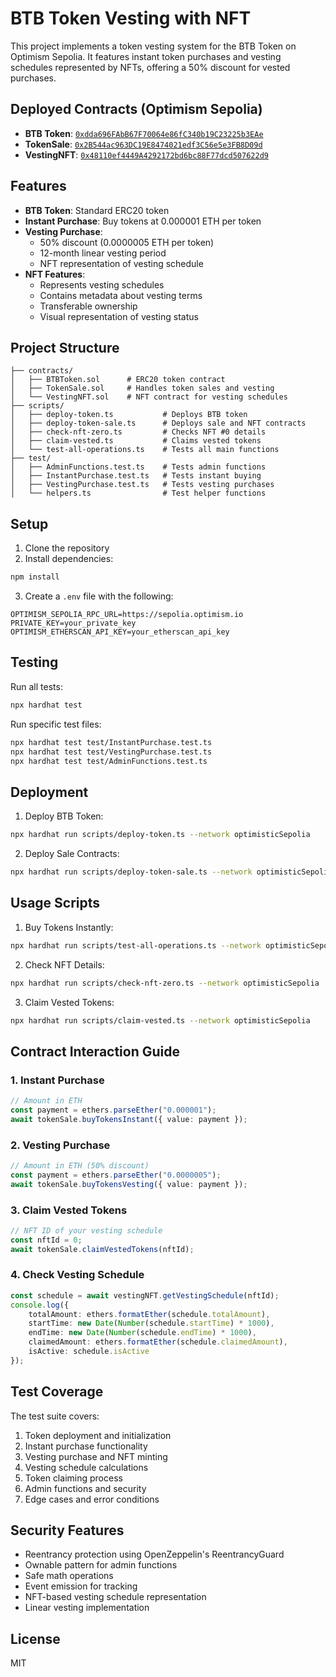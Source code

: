# BTB Token Vesting with NFT

This project implements a token vesting system for the BTB Token on Optimism Sepolia. It features instant token purchases and vesting schedules represented by NFTs, offering a 50% discount for vested purchases.

## Deployed Contracts (Optimism Sepolia)

- **BTB Token**: [`0xdda696FAbB67F70064e86fC340b19C23225b3EAe`](https://sepolia-optimism.etherscan.io/address/0xdda696FAbB67F70064e86fC340b19C23225b3EAe#code)
- **TokenSale**: [`0x2B544ac963DC19E8474021edf3C56e5e3FB8D09d`](https://sepolia-optimism.etherscan.io/address/0x2B544ac963DC19E8474021edf3C56e5e3FB8D09d#code)
- **VestingNFT**: [`0x48110ef4449A4292172bd6bc88F77dcd507622d9`](https://sepolia-optimism.etherscan.io/address/0x48110ef4449A4292172bd6bc88F77dcd507622d9#code)

## Features

- **BTB Token**: Standard ERC20 token
- **Instant Purchase**: Buy tokens at 0.000001 ETH per token
- **Vesting Purchase**: 
  - 50% discount (0.0000005 ETH per token)
  - 12-month linear vesting period
  - NFT representation of vesting schedule
- **NFT Features**:
  - Represents vesting schedules
  - Contains metadata about vesting terms
  - Transferable ownership
  - Visual representation of vesting status

## Project Structure

```
├── contracts/
│   ├── BTBToken.sol      # ERC20 token contract
│   ├── TokenSale.sol     # Handles token sales and vesting
│   └── VestingNFT.sol    # NFT contract for vesting schedules
├── scripts/
│   ├── deploy-token.ts           # Deploys BTB token
│   ├── deploy-token-sale.ts      # Deploys sale and NFT contracts
│   ├── check-nft-zero.ts         # Checks NFT #0 details
│   ├── claim-vested.ts           # Claims vested tokens
│   └── test-all-operations.ts    # Tests all main functions
├── test/
│   ├── AdminFunctions.test.ts    # Tests admin functions
│   ├── InstantPurchase.test.ts   # Tests instant buying
│   ├── VestingPurchase.test.ts   # Tests vesting purchases
│   └── helpers.ts                # Test helper functions
```

## Setup

1. Clone the repository
2. Install dependencies:
```bash
npm install
```

3. Create a `.env` file with the following:
```env
OPTIMISM_SEPOLIA_RPC_URL=https://sepolia.optimism.io
PRIVATE_KEY=your_private_key
OPTIMISM_ETHERSCAN_API_KEY=your_etherscan_api_key
```

## Testing

Run all tests:
```bash
npx hardhat test
```

Run specific test files:
```bash
npx hardhat test test/InstantPurchase.test.ts
npx hardhat test test/VestingPurchase.test.ts
npx hardhat test test/AdminFunctions.test.ts
```

## Deployment

1. Deploy BTB Token:
```bash
npx hardhat run scripts/deploy-token.ts --network optimisticSepolia
```

2. Deploy Sale Contracts:
```bash
npx hardhat run scripts/deploy-token-sale.ts --network optimisticSepolia
```

## Usage Scripts

1. Buy Tokens Instantly:
```bash
npx hardhat run scripts/test-all-operations.ts --network optimisticSepolia
```

2. Check NFT Details:
```bash
npx hardhat run scripts/check-nft-zero.ts --network optimisticSepolia
```

3. Claim Vested Tokens:
```bash
npx hardhat run scripts/claim-vested.ts --network optimisticSepolia
```

## Contract Interaction Guide

### 1. Instant Purchase
```typescript
// Amount in ETH
const payment = ethers.parseEther("0.000001");
await tokenSale.buyTokensInstant({ value: payment });
```

### 2. Vesting Purchase
```typescript
// Amount in ETH (50% discount)
const payment = ethers.parseEther("0.0000005");
await tokenSale.buyTokensVesting({ value: payment });
```

### 3. Claim Vested Tokens
```typescript
// NFT ID of your vesting schedule
const nftId = 0;
await tokenSale.claimVestedTokens(nftId);
```

### 4. Check Vesting Schedule
```typescript
const schedule = await vestingNFT.getVestingSchedule(nftId);
console.log({
    totalAmount: ethers.formatEther(schedule.totalAmount),
    startTime: new Date(Number(schedule.startTime) * 1000),
    endTime: new Date(Number(schedule.endTime) * 1000),
    claimedAmount: ethers.formatEther(schedule.claimedAmount),
    isActive: schedule.isActive
});
```

## Test Coverage

The test suite covers:
1. Token deployment and initialization
2. Instant purchase functionality
3. Vesting purchase and NFT minting
4. Vesting schedule calculations
5. Token claiming process
6. Admin functions and security
7. Edge cases and error conditions

## Security Features

- Reentrancy protection using OpenZeppelin's ReentrancyGuard
- Ownable pattern for admin functions
- Safe math operations
- Event emission for tracking
- NFT-based vesting schedule representation
- Linear vesting implementation

## License

MIT
